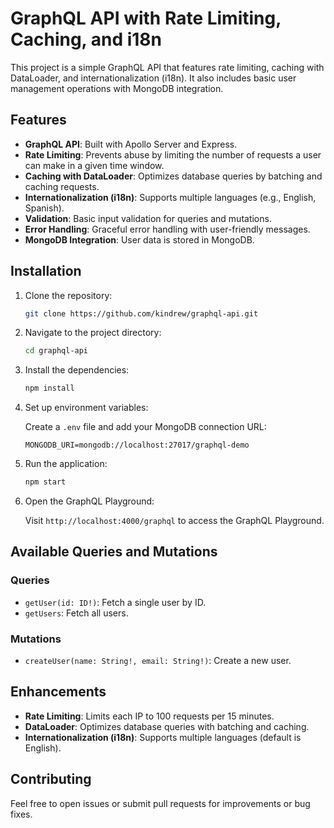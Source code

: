 # GraphQL API with Rate Limiting, Caching, and i18n

This project is a simple GraphQL API that features rate limiting, caching with DataLoader, and internationalization (i18n). It also includes basic user management operations with MongoDB integration.

## Features

- **GraphQL API**: Built with Apollo Server and Express.
- **Rate Limiting**: Prevents abuse by limiting the number of requests a user can make in a given time window.
- **Caching with DataLoader**: Optimizes database queries by batching and caching requests.
- **Internationalization (i18n)**: Supports multiple languages (e.g., English, Spanish).
- **Validation**: Basic input validation for queries and mutations.
- **Error Handling**: Graceful error handling with user-friendly messages.
- **MongoDB Integration**: User data is stored in MongoDB.


## Installation

1. Clone the repository:

   ```bash
   git clone https://github.com/kindrew/graphql-api.git
   ```

2. Navigate to the project directory:

   ```bash
   cd graphql-api
   ```

3. Install the dependencies:

   ```bash
   npm install
   ```

4. Set up environment variables:

   Create a `.env` file and add your MongoDB connection URL:

   ```
   MONGODB_URI=mongodb://localhost:27017/graphql-demo
   ```

5. Run the application:

   ```bash
   npm start
   ```

6. Open the GraphQL Playground:

   Visit `http://localhost:4000/graphql` to access the GraphQL Playground.

## Available Queries and Mutations

### Queries

- `getUser(id: ID!)`: Fetch a single user by ID.
- `getUsers`: Fetch all users.

### Mutations

- `createUser(name: String!, email: String!)`: Create a new user.

## Enhancements

- **Rate Limiting**: Limits each IP to 100 requests per 15 minutes.
- **DataLoader**: Optimizes database queries with batching and caching.
- **Internationalization (i18n)**: Supports multiple languages (default is English).

## Contributing

Feel free to open issues or submit pull requests for improvements or bug fixes.

